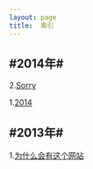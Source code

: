 ```yaml
---
layout: page
title:  索引
---
```

## #2014年# ##
2.[Sorry](http://www.yechunmei.com/2014/07/13/note/ "www.yechunmei.com/2014/07/13/note/")

1.[2014](http://www.yechunmei.com/2014/02/06/note/ "www.yechunmei.com/2014/02/06/note/")

## #2013年# ##
1.[为什么会有这个网站](http://www.yechunmei.com/2013/09/01/note/ "www.yechunmei.com/2013/09/01/note/")